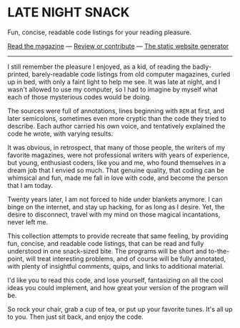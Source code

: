 LATE NIGHT SNACK
================
Fun, concise, readable code listings for your reading pleasure.

[Read the magazine](https://latenightsnack.io) — 
[Review or contribute](https://github.com/zenoamaro/late-night-snack) — 
[The static website generator](https://github.com/zenoamaro/late-night-snack/tree/generator)

---

I still remember the pleasure I enjoyed, as a kid, of reading the
badly-printed, barely-readable code listings from old computer
magazines, curled up in bed, with only a faint light to help me see.
It was late at night, and I wasn't allowed to use my computer, so I
had to imagine by myself what each of those mysterious codes would be
doing.

The sources were full of annotations, lines beginning with `REM` at
first, and later semicolons, sometimes even more cryptic than the code
they tried to describe. Each author carried his own voice, and
tentatively explained the code he wrote, with varying results.

It was obvious, in retrospect, that many of those people, the writers
of my favorite magazines, were not professional writers with years of
experience, but young, enthusiast coders, like you and me, who found
themselves in a dream job that I envied so much. That genuine quality,
that coding can be whimsical and fun, made me fall in love with code,
and become the person that I am today.

Twenty years later, I am not forced to hide under blankets anymore. I
can binge on the internet, and stay up hacking, for as long as I
desire. Yet, the desire to disconnect, travel with my mind on those
magical incantations, never left me.

This collection attempts to provide recreate that same feeling, by
providing fun, concise, and readable code listings, that can be read
and fully understood in one snack-sized bite. The programs will be
short and to-the-point, will treat interesting problems, and of course
will be fully annotated, with plenty of insightful comments, quips,
and links to additional material.

I'd like you to read this code, and lose yourself, fantasizing on all
the cool ideas you could implement, and how great your version of the
program will be.

So rock your chair, grab a cup of tea, or put up your favorite tunes.
It's all up to you. Then just sit back, and enjoy the code.
